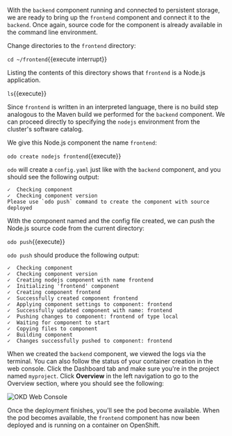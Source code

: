 With the `backend` component running and connected to persistent storage, we are ready to bring up the `frontend` component and connect it to the `backend`. Once again, source code for the component is already available in the command line environment.

Change directories to the `frontend` directory:

`cd ~/frontend`{{execute interrupt}}

Listing the contents of this directory shows that `frontend` is a Node.js application.

`ls`{{execute}}

Since `frontend` is written in an interpreted language, there is no build step analogous to the Maven build we performed for the `backend` component. We can proceed directly to specifying the `nodejs` environment from the cluster's software catalog.

We give this Node.js component the name `frontend`:

`odo create nodejs frontend`{{execute}}

`odo` will create a `config.yaml` just like with the `backend` component, and you should see the following output:

```
✓  Checking component
✓  Checking component version
Please use `odo push` command to create the component with source deployed
```

With the component named and the config file created, we can push the Node.js source code from the current directory:

`odo push`{{execute}}

`odo push` should produce the following output:

```
✓  Checking component
✓  Checking component version
✓  Creating nodejs component with name frontend
✓  Initializing 'frontend' component
✓  Creating component frontend
✓  Successfully created component frontend
✓  Applying component settings to component: frontend
✓  Successfully updated component with name: frontend
✓  Pushing changes to component: frontend of type local
✓  Waiting for component to start
✓  Copying files to component
✓  Building component
✓  Changes successfully pushed to component: frontend
```

When we created the `backend` component, we viewed the logs via the terminal. You can also follow the status of your container creation in the web console. Click the Dashboard tab and make sure you're in the project named `myproject`. Click **Overview** in the left navigation to go to the Overview section, where you should see the following:

![OKD Web Console](../../assets/introduction/developing-with-odo/frontend-console.png)

Once the deployment finishes, you'll see the pod become available. When the pod becomes available, the `frontend` component has now been deployed and is running on a container on OpenShift.
